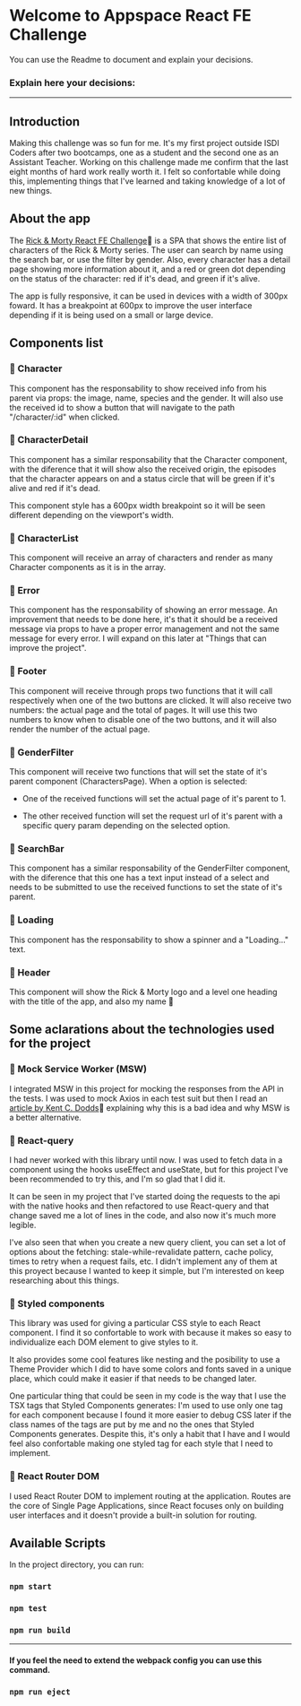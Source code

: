 # Welcome to Appspace React FE Challenge

You can use the Readme to document and explain your decisions.

### Explain here your decisions:

---
## Introduction
Making this challenge was so fun for me. It's my first project outside ISDI Coders after two bootcamps, one as a student and the second one as an Assistant Teacher. Working on this challenge made me confirm that the last eight months of hard work really worth it. I felt so confortable while doing this, implementing things that I've learned and taking knowledge of a lot of new things.

## About the app
The [Rick & Morty React FE Challenge](https://appspace-challenge-facundo-tolosa.netlify.app/)🔗 is a SPA that shows the entire list of characters of the Rick & Morty series. The user can search by name using the search bar, or use the filter by gender. Also, every character has a detail page showing more information about it, and a red or green dot depending on the status of the character: red if it's dead, and green if it's alive.

The app is fully responsive, it can be used in devices with a width of 300px foward. It has a breakpoint at 600px to improve the user interface depending if it is being used on a small or large device.


## Components list
### 🔹 Character
This component has the responsability to show received info from his parent via props: the image, name, species and the gender. It will also use the received id to show a button that will navigate to the path "/character/:id" when clicked.

### 🔹 CharacterDetail
This component has a similar responsability that the Character component, with the diference that it will show also the received origin, the episodes that the character appears on and a status circle that will be green if it's alive and red if it's dead.

This component style has a 600px width breakpoint so it will be seen different depending on the viewport's width.

### 🔹 CharacterList
This component will receive an array of characters and render as many Character components as it is in the array.

### 🔹 Error
This component has the responsability of showing an error message. An improvement that needs to be done here, it's that it should be a received message via props to have a proper error management and not the same message for every error. I will expand on this later at "Things that can improve the project".

### 🔹 Footer
This component will receive through props two functions that it will call respectively when one of the two buttons are clicked. It will also receive two numbers: the actual page and the total of pages. It will use this two numbers to know when to disable one of the two buttons, and it will also render the number of the actual page.

### 🔹 GenderFilter
This component will receive two functions that will set the state of it's parent component (CharactersPage). When a option is selected:  

- One of the received functions will set the actual page of it's parent to 1.  

- The other received function will set the request url of it's parent with a specific query param depending on the selected option.

### 🔹 SearchBar
This component has a similar responsability of the GenderFilter component, with the diference that this one has a text input instead of a select and needs to be submitted to use the received functions to set the state of it's parent.

### 🔹 Loading
This component has the responsability to show a spinner and a "Loading..." text.

### 🔹 Header
This component will show the Rick & Morty logo and a level one heading with the title of the app, and also my name 😬

## Some aclarations about the technologies used for the project
### 🔸 Mock Service Worker (MSW)
I integrated MSW in this project for mocking the responses from the API in the tests. I was used to mock Axios in each test suit but then I read an [article by Kent C. Dodds](https://kentcdodds.com/blog/stop-mocking-fetch/)🔗 explaining why this is a bad idea and why MSW is a better alternative.

### 🔸 React-query
I had never worked with this library until now. I was used to fetch data in a component using the hooks useEffect and useState, but for this project I've been recommended to try this, and I'm so glad that I did it.

It can be seen in my project that I've started doing the requests to the api with the native hooks and then refactored to use React-query and that change saved me a lot of lines in the code, and also now it's much more legible.

I've also seen that when you create a new query client, you can set a lot of options about the fetching: stale-while-revalidate pattern, cache policy, times to retry when a request fails, etc. I didn't implement any of them at this proyect because I wanted to keep it simple, but I'm interested on keep researching about this things.

### 🔸 Styled components
This library was used for giving a particular CSS style to each React component. I find it so confortable to work with because it makes so easy to individualize each DOM element to give styles to it. 

It also provides some cool features like nesting and the posibility to use a Theme Provider which I did to have some colors and fonts saved in a unique place, which could make it easier if that needs to be changed later.

One particular thing that could be seen in my code is the way that I use the TSX tags that Styled Components generates: 
I'm used to use only one tag for each component because I found it more easier to debug CSS later if the class names of the tags are put by me and no the ones that Styled Components generates. Despite this, it's only a habit that I have and I would feel also confortable making one styled tag for each style that I need to implement.

### 🔸 React Router DOM
I used React Router DOM to implement routing at the application. Routes are the core of Single Page Applications, since React focuses only on building user interfaces and it doesn't provide a built-in solution for routing.



## Available Scripts

In the project directory, you can run:

### `npm start`

### `npm test`

### `npm run build`

---

#### If you feel the need to extend the webpack config you can use this command.

### `npm run eject`
